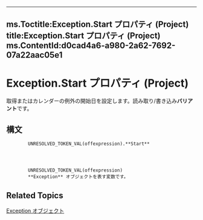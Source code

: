 

---
ms.Toctitle:Exception.Start プロパティ (Project)
title:Exception.Start プロパティ (Project)
ms.ContentId:d0cad4a6-a980-2a62-7692-07a22aac05e1
---
# Exception.Start プロパティ (Project)




取得またはカレンダーの例外の開始日を設定します。読み取り/書き込み**バリアント**です。

## 構文

            UNRESOLVED_TOKEN_VAL(offexpression).**Start**




            UNRESOLVED_TOKEN_VAL(offexpression)
            **Exception** オブジェクトを表す変数です。



## Related Topics

[Exception オブジェクト](105372cd-2e8b-0fd0-f565-0a75c907a40a.md)




